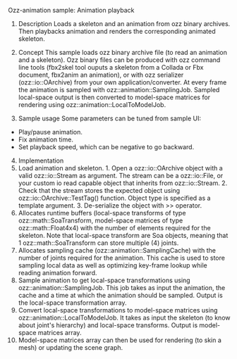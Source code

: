 Ozz-animation sample: Animation playback

1. Description
Loads a skeleton and an animation from ozz binary archives. Then playbacks animation and renders the corresponding animated skeleton.

2. Concept
This sample loads ozz binary archive file (to read an animation and a skeleton). Ozz binary files can be produced with ozz command line tools (fbx2skel tool ouputs a skeleton from a Collada or Fbx document, fbx2anim an animation), or with ozz serializer (ozz::io::OArchive) from your own application/converter.
At every frame the animation is sampled with ozz::animation::SamplingJob. Sampled local-space output is then converted to model-space matrices for rendering using ozz::animation::LocalToModelJob.

3. Sample usage
Some parameters can be tuned from sample UI:
  - Play/pause animation.
  - Fix animation time.
  - Set playback speed, which can be negative to go backward.

4. Implementation
  1. Load animation and skeleton.
    1. Open a ozz::io::OArchive object with a valid ozz::io::Stream as argument. The stream can be a ozz::io::File, or your custom io read capable object that inherits from ozz::io::Stream.
    2. Check that the stream stores the expected object using ozz::io::OArchive::TestTag() function. Object type is specified as a template argument.
    3. De-serialize the object with >> operator.
  2. Allocates runtime buffers (local-space transforms of type ozz::math::SoaTransform, model-space matrices of type ozz::math::Float4x4) with the number of elements required for the skeleton. Note that local-space transform are Soa objects, meaning that 1 ozz::math::SoaTransform can store multiple (4) joints.
  3. Allocates sampling cache (ozz::animation::SamplingCache) with the number of joints required for the animation. This cache is used to store sampling local data as well as optimizing key-frame lookup while reading animation forward.
  4. Sample animation to get local-space transformations using ozz::animation::SamplingJob. This job takes as input the animation, the cache and a time at which the animation should be sampled. Output is the local-space transformation array.
  5. Convert local-space transformations to model-space matrices using ozz::animation::LocalToModelJob. It takes as input the skeleton (to know about joint's hierarchy) and local-space transforms. Output is model-space matrices array.
  6. Model-space matrices array can then be used for rendering (to skin a mesh) or updating the scene graph.